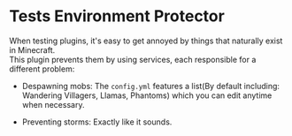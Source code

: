 # Tests Environment Protector
When testing plugins, it's easy to get annoyed by things that naturally exist in Minecraft.\
This plugin prevents them by using services, each responsible for a different problem:
- Despawning mobs: The `config.yml` features a list(By default including: Wandering Villagers, Llamas, Phantoms) which you can edit anytime when necessary.

- Preventing storms: Exactly like it sounds.
